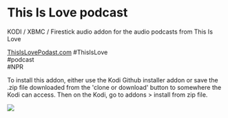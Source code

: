 This Is Love podcast
=============================

KODI / XBMC / Firestick audio addon for the audio podcasts from This Is Love

<a href="https://thisislovepodcast.com">ThisIsLovePodast.com</a>
#ThisIsLove<br>
#podcast<br>
#NPR<br>

To install this addon, either use the Kodi Github installer addon or save the .zip file downloaded from the 'clone or download' button to somewhere the Kodi can access. Then on the Kodi, go to addons > install from zip file.

<a href="https://www.thisislovepodcast.com"><img src="https://thisislovepodcast.com/wp-content/themes/love-theme/assets/images/ThisIsLove_SocialShare_1.png">
